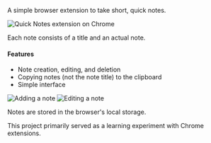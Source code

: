 A simple browser extension to take short, quick notes. 

![Quick Notes extension on Chrome](https://dulldesk.github.io/files/media/quick-notes/quick-notes.png)

Each note consists of a title and an actual note. 

#### Features
- Note creation, editing, and deletion
- Copying notes (not the note title) to the clipboard
- Simple interface

![Adding a note](https://dulldesk.github.io/files/media/quick-notes/add-note.png)
![Editing a note](https://dulldesk.github.io/files/media/quick-notes/editing.png)

Notes are stored in the browser's local storage. 

This project primarily served as a learning experiment with Chrome extensions. 
